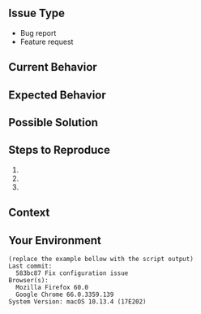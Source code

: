 <!-- Provide a general summary of the issue in the Title above. -->

Issue Type
----------
<!-- Define the type of issue you are reporting. -->
- Bug report
- Feature request

Current Behavior
----------------
<!-- Tell us what is currently happening. -->


Expected Behavior
-----------------
<!--
If you are reporting a bug, tell us what should happen.
If you are suggesting a change/improvement, tell us how it should work,
how it differs from the current implementation.
-->


Possible Solution
-----------------
<!--
Suggest a fix/reason for the bug, or ideas how to implement the
addition or change. Delete if not applicable/relevant.
-->


<!-- ---------------------------------------------------------- -->
<!-- Information bellow this line is *ONLY* for bug reports.    -->
<!-- Delete these sections if you're filing a Feature request.  -->
<!-- ---------------------------------------------------------- -->
Steps to Reproduce
------------------
<!--
Provide a link to a live example, or an unambiguous set of steps to
reproduce this bug. Include code to reproduce, if relevant.
-->
1.
2.
3.


Context
-------
<!--
How has this issue affected you? What are you trying to accomplish?
Providing context helps us come up with a solution that is most useful
in the real world.
-->


Your Environment
----------------
<!--
Instructions:
  * Run the following script in a terminal (OSX only)
  * Paste the output in the code section at the bottom of this report
    (the output is automatically copied to your clipboard buffer)
  * Adjust the values if needed
  * If you cannot run the script for any reason, simply replace the
    values in the example

COMMIT=$(git log -1 --pretty=format:"%h %s %d")
FIREFOX=$(/Applications/Firefox.app/Contents/MacOS/firefox --version 2>/dev/null||true)
CHROME=$(/Applications/Google\ Chrome.app/Contents/MacOS/Google\ Chrome --version 2>/dev/null||true)
SYSTEM=$(system_profiler SPSoftwareDataType|grep macOS | xargs)
OUTPUT="$(cat <<EOF
Last commit:
  ${COMMIT}
Browser(s):
  ${FIREFOX}
  ${CHROME}
${SYSTEM}
EOF
)"
echo "$OUTPUT" | tee >(pbcopy)

-->
```
(replace the example bellow with the script output)
Last commit:
  583bc87 Fix configuration issue
Browser(s):
  Mozilla Firefox 60.0
  Google Chrome 66.0.3359.139
System Version: macOS 10.13.4 (17E202)
```
